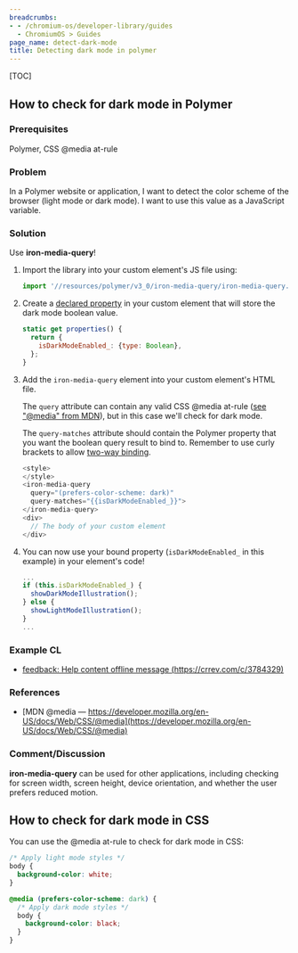 ```yaml
---
breadcrumbs:
- - /chromium-os/developer-library/guides
  - ChromiumOS > Guides
page_name: detect-dark-mode
title: Detecting dark mode in polymer
---
```


[TOC]

## How to check for dark mode in Polymer

### Prerequisites

Polymer, CSS @media at-rule

### Problem

In a Polymer website or application, I want to detect the color scheme of the
browser (light mode or dark mode). I want to use this value as a JavaScript
variable.

### Solution

Use **iron-media-query**!

1.  Import the library into your custom element's JS file using:

    ```javascript
    import '//resources/polymer/v3_0/iron-media-query/iron-media-query.js';
    ```

2.  Create a
    [declared property](https://polymer-library.polymer-project.org/3.0/docs/devguide/properties)
    in your custom element that will store the dark mode boolean value.

    ```javascript
    static get properties() {
      return {
        isDarkModeEnabled_: {type: Boolean},
      };
    }
    ```

3.  Add the `iron-media-query` element into your custom element's HTML file.

    The `query` attribute can contain any valid CSS @media at-rule
    ([see "@media" from MDN](https://developer.mozilla.org/en-US/docs/Web/CSS/@media)),
    but in this case we'll check for dark mode.

    The `query-matches` attribute should contain the Polymer property that you
    want the boolean query result to bind to. Remember to use curly brackets to
    allow
    [two-way binding](https://polymer-library.polymer-project.org/2.0/docs/devguide/data-binding#two-way-bindings).

    ```javascript
    <style>
    </style>
    <iron-media-query
      query="(prefers-color-scheme: dark)"
      query-matches="{{isDarkModeEnabled_}}">
    </iron-media-query>
    <div>
      // The body of your custom element
    </div>
    ```

4.  You can now use your bound property (`isDarkModeEnabled_` in this example)
    in your element's code!

    ```javascript
    ...
    if (this.isDarkModeEnabled_) {
      showDarkModeIllustration();
    } else {
      showLightModeIllustration();
    }
    ...
    ```

### Example CL

*   [feedback: Help content offline message (https://crrev.com/c/3784329)](https://crrev.com/c/3784329)

### References

*   [MDN @media — https://developer.mozilla.org/en-US/docs/Web/CSS/@media](https://developer.mozilla.org/en-US/docs/Web/CSS/@media)

### Comment/Discussion

**iron-media-query** can be used for other applications, including checking for
screen width, screen height, device orientation, and whether the user prefers
reduced motion.

## How to check for dark mode in CSS

You can use the @media at-rule to check for dark mode in CSS:

```css
/* Apply light mode styles */
body {
  background-color: white;
}

@media (prefers-color-scheme: dark) {
  /* Apply dark mode styles */
  body {
    background-color: black;
  }
}
```
